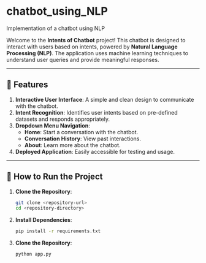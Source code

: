 # chatbot_using_NLP
Implementation of a chatbot using NLP

Welcome to the **Intents of Chatbot** project! This chatbot is designed to interact with users based on intents, powered by **Natural Language Processing (NLP)**. The application uses machine learning techniques to understand user queries and provide meaningful responses.

---

## 📝 Features

1. **Interactive User Interface**: A simple and clean design to communicate with the chatbot.
2. **Intent Recognition**: Identifies user intents based on pre-defined datasets and responds appropriately.
3. **Dropdown Menu Navigation**:
   - **Home**: Start a conversation with the chatbot.
   - **Conversation History**: View past interactions.
   - **About**: Learn more about the chatbot.
4. **Deployed Application**: Easily accessible for testing and usage.

---

## 🚀 How to Run the Project

1. **Clone the Repository**:
   ```bash
   git clone <repository-url>
   cd <repository-directory>

2. **Install Dependencies**:
   ```bash
   pip install -r requirements.txt

3. **Clone the Repository**:
   ```bash
   python app.py

